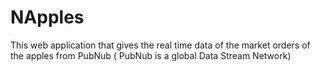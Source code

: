 # NApples
This web application that gives the real time data of the market orders of the apples from PubNub ( PubNub is a global Data Stream Network)
